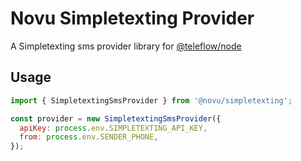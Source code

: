 # Novu Simpletexting Provider

A Simpletexting sms provider library for [@teleflow/node](https://github.com/novuhq/novu)

## Usage

```javascript
import { SimpletextingSmsProvider } from '@novu/simpletexting';

const provider = new SimpletextingSmsProvider({
  apiKey: process.env.SIMPLETEXTING_API_KEY,
  from: process.env.SENDER_PHONE,
});
```
